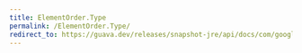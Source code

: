 ```yaml
---
title: ElementOrder.Type
permalink: /ElementOrder.Type/
redirect_to: https://guava.dev/releases/snapshot-jre/api/docs/com/google/common/graph/ElementOrder.Type.html
---
```

